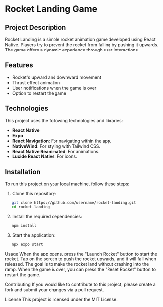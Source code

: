 # Rocket Landing Game

## Project Description
Rocket Landing is a simple rocket animation game developed using React Native. Players try to prevent the rocket from falling by pushing it upwards. The game offers a dynamic experience through user interactions.

## Features
- Rocket's upward and downward movement
- Thrust effect animation
- User notifications when the game is over
- Option to restart the game

## Technologies
This project uses the following technologies and libraries:
- **React Native**
- **Expo**
- **React Navigation**: For navigating within the app.
- **NativeWind**: For styling with Tailwind CSS.
- **React Native Reanimated**: For animations.
- **Lucide React Native**: For icons.

## Installation
To run this project on your local machine, follow these steps:

1. Clone this repository:
```bash
   git clone https://github.com/username/rocket-landing.git
   cd rocket-landing
```

2. Install the required dependencies:
```bash
   npm install
```
3. Start the application:
```bash
   npx expo start
```

Usage
When the app opens, press the "Launch Rocket" button to start the rocket. Tap on the screen to push the rocket upwards, and it will fall when released. The goal is to make the rocket land without crashing into the ramp. When the game is over, you can press the "Reset Rocket" button to restart the game.

Contributing
If you would like to contribute to this project, please create a fork and submit your changes via a pull request.

License
This project is licensed under the MIT License.
